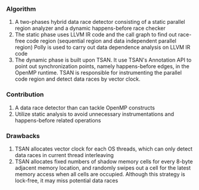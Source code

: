 ### Algorithm
1. A two-phases hybrid data race detector consisting of a static parallel region analyzer and a dynamic happens-before race checker
2. The static phase uses LLVM IR code and the call graph to find out race-free code region (sequential region and data independent parallel region) Polly is used to carry out data dependence analysis on LLVM IR code
3. The dynamic phase is built upon TSAN. It use TSAN's Annotation API to point out synchronization points, namely happens-before edges, in the OpenMP runtime. TSAN is responsible for instrumenting the parallel code region and detect data races by vector clock.
### Contribution
1. A data race detector than can tackle OpenMP constructs
2. Utilize static analysis to avoid unnecessary instrumentations and happens-before related operations

### Drawbacks
1. TSAN allocates vector clock for each OS threads, which can only detect data races in current thread interleaving
2. TSAN allocates fixed numbers of shadow memory cells for every 8-byte adjacent memory location, and randomly swipes out a cell for the latest memory access when all cells are occupied. Although this strategy is lock-free, it may miss potential data races
